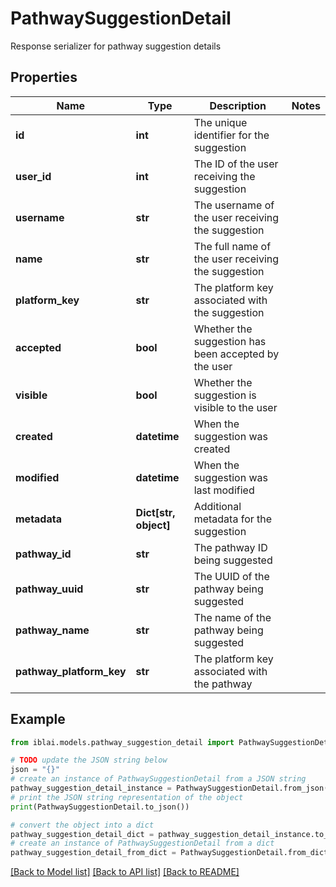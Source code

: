 # PathwaySuggestionDetail

Response serializer for pathway suggestion details

## Properties

Name | Type | Description | Notes
------------ | ------------- | ------------- | -------------
**id** | **int** | The unique identifier for the suggestion | 
**user_id** | **int** | The ID of the user receiving the suggestion | 
**username** | **str** | The username of the user receiving the suggestion | 
**name** | **str** | The full name of the user receiving the suggestion | 
**platform_key** | **str** | The platform key associated with the suggestion | 
**accepted** | **bool** | Whether the suggestion has been accepted by the user | 
**visible** | **bool** | Whether the suggestion is visible to the user | 
**created** | **datetime** | When the suggestion was created | 
**modified** | **datetime** | When the suggestion was last modified | 
**metadata** | **Dict[str, object]** | Additional metadata for the suggestion | 
**pathway_id** | **str** | The pathway ID being suggested | 
**pathway_uuid** | **str** | The UUID of the pathway being suggested | 
**pathway_name** | **str** | The name of the pathway being suggested | 
**pathway_platform_key** | **str** | The platform key associated with the pathway | 

## Example

```python
from iblai.models.pathway_suggestion_detail import PathwaySuggestionDetail

# TODO update the JSON string below
json = "{}"
# create an instance of PathwaySuggestionDetail from a JSON string
pathway_suggestion_detail_instance = PathwaySuggestionDetail.from_json(json)
# print the JSON string representation of the object
print(PathwaySuggestionDetail.to_json())

# convert the object into a dict
pathway_suggestion_detail_dict = pathway_suggestion_detail_instance.to_dict()
# create an instance of PathwaySuggestionDetail from a dict
pathway_suggestion_detail_from_dict = PathwaySuggestionDetail.from_dict(pathway_suggestion_detail_dict)
```
[[Back to Model list]](../README.md#documentation-for-models) [[Back to API list]](../README.md#documentation-for-api-endpoints) [[Back to README]](../README.md)


